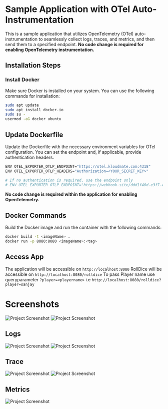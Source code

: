 # Sample Application with OTel Auto-Instrumentation

This is a sample application that utilizes OpenTelemetry (OTel) auto-instrumentation to seamlessly collect logs, traces, and metrics, and then send them to a specified endpoint. **No code change is required for enabling OpenTelemetry instrumentation.**

## Installation Steps

### Install Docker

Make sure Docker is installed on your system. You can use the following commands for installation:

```bash
sudo apt update
sudo apt install docker.io
sudo su -
usermod -aG docker ubuntu
```

## Update Dockerfile

Update the Dockerfile with the necessary environment variables for OTel configuration. You can set the endpoint and, if applicable, provide authentication headers.

```bash
ENV OTEL_EXPORTER_OTLP_ENDPOINT="https://otel.kloudmate.com:4318"
ENV OTEL_EXPORTER_OTLP_HEADERS="Authorization=<YOUR_SECRET_KEY>"

# If no authentication is required, use the endpoint only
# ENV OTEL_EXPORTER_OTLP_ENDPOINT="https://webhook.site/ddd1f40d-e3f7-4178-93e2-5f35760feaca"
```

**No code change is required within the application for enabling OpenTelemetry.**

## Docker Commands

Build the Docker image and run the container with the following commands:

```bash
docker build -t <imageName> .
docker run -p 8080:8080 <imageName>:<tag>
```
## Access App
The application will be accessible on `http://localhost:8080` 
RollDice will be accessible on `http://localhost:8080/rolldice`
To pass Player name use queryparameter `?player=<playername>` i.e `http://localhost:8080/rolldice?player=sanjay`

# Screenshots

![Project Screenshot](https://github.com/sanjaydas9027/OpenTelemetry-SpringBootApp/blob/master/Screenshots/app.png)
![Project Screenshot](https://github.com/sanjaydas9027/OpenTelemetry-SpringBootApp/blob/master/Screenshots/ssh.png)

## Logs
![Project Screenshot](https://github.com/sanjaydas9027/OpenTelemetry-SpringBootApp/blob/master/Screenshots/logs1.png)
![Project Screenshot](https://github.com/sanjaydas9027/OpenTelemetry-SpringBootApp/blob/master/Screenshots/logs2.png)

## Trace
![Project Screenshot](https://github.com/sanjaydas9027/OpenTelemetry-SpringBootApp/blob/master/Screenshots/trace2.png)
![Project Screenshot](https://github.com/sanjaydas9027/OpenTelemetry-SpringBootApp/blob/master/Screenshots/trace1.png)


## Metrics
![Project Screenshot](https://github.com/sanjaydas9027/OpenTelemetry-SpringBootApp/blob/master/Screenshots/metric.png)




